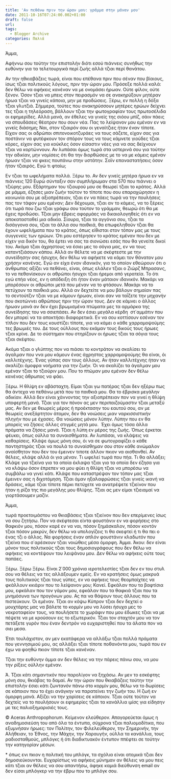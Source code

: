 ```yaml
---
title: 'Αν πεθάνω πριν την ώραν μου: γράμμα στην μάναν μου'
date: 2011-10-16T07:24:00.002+01:00
draft: false
url: 
tags:
  - Blogger Archive
categories: Παλιά
---
```


  

Άμμα,

Αφήννω σου τούτην την επιστολήν διότι εσού πιάννεις συνήθως την ευθύνην για τα τελετουργικά περί ζωής αλλά τζιαι περί θανάτου.

Αν την ηθκιαβάζεις τωρά, είναι που επέθανα πριν που σέναν που βίαιους, ίσως τζιαι πολιτικούς λόγους, πριν την ώραν μου. Πρόσεξε πολλά καλά: δεν θέλω να αφήκεις κανέναν να με ονομάσει ήρωαν. Ούτε φίλον, ούτε ξένον. Όσον τζιαι να μπεις στον πειρασμόν να σε ανακηρύξουν μητέραν ήρωα τζιαι να γινείς κάποια, μην με προδώσεις. Ξέρω, εν πολλή η δόξα τζιαι γλυτζιά. Σήμμερα, τούτες που ανακηρύσσουν μητέρες ηρώων δείχνει τες τζιαι η τηλεόραση, βάλλουν τζιαι την φωτογραφίαν τους πρωτοσέλιδα οι εφημερίδες. Αλλά μανά, αν έθελες να γινείς της σιόου μπίζ, σάιν πάεις να σπουδάσεις θέατρον που σουν νέα. Πας το λείψανον μου εμέναν εν να γινείς διάσημη; Ναι, στον τζιαιρόν σου οι γεναίτζιες ήταν έναν τίποτε. Είχαν σας οι αδρώποι σπιτονοικοτζυράες να τους σάζετε, είχαν σας για ποστάνιν να φυτέφκουν τον σπόρον τους να τους κάμνετε γιούδες τζιαι κόρες, είχαν σας για κούκλες όσον είσαστιν νέες για να σας δείχνουν τζιαι να κορτώννουν. Αν λυπάσαι όμως τωρά στα υστερινά σου για τούτην την αδικίαν, μην νομίσεις ότι θα την διορθώσεις με το να με κάμεις εμέναν ήρωαν τζιαι να φκεις πουπάνω στην υστάτην. Σαϊν επαναστατήσεις όσον ήταν τζιαιρός. Εγώ τι φταίω;

Εν τζιαι τα ωφελήματα πολλά. Ξέρω το. Αν δεν γινείς μητέρα ήρωα εν να πιάννεις 120 Ευρώ σύνταξιν σαν συμπλήρωμαν στα 570 που πιάννει ο τζιύρης μου. Εξάρτημαν του τζιουρού μου σε θεωρεί τζιαι το κράτος. Αλλά ρε μάμμα, έζησες μιαν ζωήν τούτον το τίποτε που σου επαραχώρησεν η κοινωνία σου με αξιοπρέπειαν, τζιαι εν να πάεις τωρά να την πουλήσεις πας τον τάφον μου εμέναν; Δεν δέχουμαι, τζιαι αν το κάμεις, να το ξέρεις ότι τωρά που ζιω τζιαι γράφω σου τούτον το γράμμαν, θεωρώ ότι θα με έχεις προδώσει. Τζιαι μην έβρεις αφορμάες να δικαιολογηθείς ότι εν να αποκατασταθεί μια αδικία. Σίουρα, τζιαι τα αγγόνια σου, τζιαι τα δισάγγονα σου, τζιαι τα άλλα σου παιθκιά, θα επωφεληθούν τζιαι θα έχουν ωφελήματα που το κράτος, όπως είθισται στον τόπον μας με τους συγγενείς των ηρώων. Ότι μου εστέρησεν το κράτος εμέναν που δεν με είχεν για δικόν του, θα έρτει να σας τα σιονώσει εσάς που θα γενείτε δικοί του. Ακόμα τζιαι άχρηστους να έσιει μες το σόγια μας, εν να τους καταντζιάσουν κάπου. Αλλά αν θέλετε να με σκέφτεστε με την συνείδησην σας ήσυχην, δεν θέλω να αφήκετε να κάμει τον θάνατον μου χρήσην κανένας. Εγώ αν είχα έναν ιδανικόν, για το οποίον εθεώρουν ότι ο άνθρωπος αξίζει να πεθάνει, είναι, όπως ελάλεν τζιαι ο Ζιώρζ Μπρασανς, το να πεθανίσκουν οι αθρώποι ήσυχοι τζιαι ήρεμοι από γερατεία. Το ότι εγώ επήα νέος, εν η απόδειξη ότι ήταν έναν μάταιον ιδανικόν. Μακάρι να μπορέσουν οι αθρώποι μετά που μέναν να το φτάσουν. Μακάρι να το πετύχουν τα παιθκιά μου. Αλλά αν δεχτείτε να μου βάλουν σημαίαν πας το σεντούτζιν τζιαι να με κάμουν ήρωαν, είναι σαν να ταΐζετε την μηχανήν που σκοτώννει αθρώπους πριν την ώραν τους. Δεν σε κάμνει ο άλλος ήρωαν μανά αν δεν έχει βρωμισμένα πτώματα μες τα αρμάρκα της συνείδησης του να σσιεπάσει. Αν δεν έσιει μεγάλα κέρδη  στ΄αμμάτιν που δεν μπορεί να τα αποκτήσει διαφορετικά. Εν να σου κοττίσουν εσέναν τον τίτλον που δεν τους κουστίζει τίποτε, για να κάμει ο κάθε χαρραμοψούμης τες βρωμιές του. Δε τους ούλλους που εκάμαν τους δικούς τους ήρωες τζιαι κρίνε. Δε το σύστημαν που στηρίζουν οι ήρωες τζιαι τα σόγια τους τζιαι σκέφτου.

Ακόμα τζιαι ο γλύπτης πον να πιάσει το κοντράτον να σκαλίσει το άγαλμαν που ννα μου κάμουν ένας άχρηστος χαρραμοψούμης θα είναι, όι καλλιτέχνης. Ένας γύπας σαν τους άλλους. Αν ήταν καλλιτέχνης ήταν να σκαλίζει όμοφρα νοήματα για την ζωήν. Όι να σκαλίζει τα άγαλμαν μου εμέναν τζιαι το τζιούριν μου. Που το πτώμαν μου εμέναν δεν θέλω κανένας άθρωπος να φάει.

Ξέρω. Η θλίψη εν αβάσταχτη. Είμαι τζιαι γω πατέρας τζιαι δεν ηξέρω πως θα άντεχα να πεθάνω μετά που τα παιθκιά μου. Θα το έβρισκα μεγάλην αδικίαν. Αλλά δεν είναι χάννοντας την αξιοπρέπειαν πον να γινεί η θλίψη υποφερτή μανά. Τζιαι για τον πόνον ας μεν περιπαιζούμαστιν τζιαι μεταξύ μας. Αν δεν με θεωρείς μέρος ή προέκτασην του εαυτού σου, αν με θεωρείς ανεξάρτητον άτομον, δεν θα νοιώσεις μιαν ναρκισσιστικήν πληγήν που με έχασες. Θα νοιώσεις μόνον λύπην. Λύπην που εν θα μπορείς να ζήσεις άλλες στιγμές μητά μου.  Έχει όμως τόσα άλλα πράματα να ζήσεις μανά. Τζιαι η λύπη εν μέρος της ζωής. Όπως έρκεται φέυκει, όπως ούλλα τα συναισθήματα. Αν λυπάσαι, να κλάψεις να καθαρίσεις. Κλάψε όμως μόνη σου, όι να σε φωτογραφίζει ο κάθε παντηστηράς τζιαι να πουλά το συναίσθημαν σου στον κάθε ανώμαλον αναίσθητον που δεν του έμεινεν τιποτε άλλον πκιον να αισθανθεί. Αν θέλεις, κλάψε αλλά όι για μέναν. Τι ωφελεί τωρά που πήα. Τι θα αλλάξει; Κλάψε για τζιείνα για τα οποία έκλαψα τζιαι για τα οποία δεν έζησα για να κλάψω όσον έπρεπεν να μου φύει η θλίψη τζιαι να μπορέσω να συμβάλω να γινεί κάτι. Κλάψε που καταστρέψαν τον τόπον μας τζιαι έμεινεν σας η διχοτόμηση. Τζιαι άμαν ηξαλαφρώσεις τζιαι γινείς ικανή να δράσεις, κάμε τζιαι τίποτε πέρκι πετύχετε να ανατρέψετε τζιείνον που ήταν η ρίζα της πιο μεγάλης μου θλίψης. Τζιαι ας μεν είμαι τζιειαμαί να γιορτάσουμεν μαζίν.

Άμμα,

τωρά προετοιμάστου να θκιαβάσεις τζιαι τζιείνον που δεν επερίμενες ίσως να σου ζητήσω. Πον να σκέφτεσαι είντα φουστάνιν εν να φορήσεις στο θαφκιόν μου, πόσον καρέ εν να ναι, πόσον ξημάσκαλον, πόσον κοντόν τζιαι πόσον μακρύν, δεν θέλω να υπολογίζεις τι θα σκεφτεί ή τι θα πει ο ένας τζι ο άλλος. Να φορήσεις έναν απλόν φουστάνιν κλαδωτόν που τζιείνα που σ΄αρέσκουν τζιαι νοιώθεις μέσα όμορφη. Άμμα. Άκου: δεν είναι μόνον τους πολιτικούς τζιαι τους δημοσιογράφους που δεν θέλω να αφήκεις να κοντέψουν του λειψάνου μου. Δεν θέλω να αφήκεις ούτε τους παπάες. 

Ξέρω. Ξέρω Ξέρω. Είναι 2΄000 χρόνια ιεροτελεστίες τζιαι δεν εν του στυλ σου να θέλεις να τες αλλάξουμεν εμείς. Εν να κρατήσεις όμως μακρυά τους πολιτικούς τζιαι τους γύπες, εν να αφήκεις τους θεομπαίχτες να φκάλλουν κκιάριν που το λείψανον μου; Κανεί. Εφκάλαν που τα βαφτίσια μου, εφκάλαν που τον γάμον μου, εφκάλαν που τα θαφκιά τζιαι που τα μνημόσυνα των προγόνων μου. Ας πα να θάψουν τους άλλους που τα πιστεύκουν. Όι εμέναν. Τζιαι αν κόψω Κύπρον τζιαι δεν δεχτεί ο μουχτάρης μας να βάλετε το κορμίν μου να λύσει ήσυχα μες το νεκροταφείον τους, να πουλήσετε το χωράφιν που μου έδωκες τζιαι να με πέψετε να με κρούσουν εις το εξωτερικόν. Τζιαι τον σταχτόν μου να τον πετάξετε γυρόν που έναν δεντρόν να ευχαριστηθεί που τα άλατα πον να σιει μεσα.

Έτσι τουλάχιστον, αν μεν εκατάφερα να αλλάξω τζιαι πολλά πράματα που γεννησιμιού μου, ας αλλάξει τζιαι τίποτε ποθανόντα μου, τωρά που εν έχω να φοηθώ πκιον τίποτε τζιαι κανέναν. 

Τζιαι την ευθύνην άμμα αν δεν θέλεις να την πάρεις πάνω σου, να μου την ρίξεις ούλλην εμέναν.

Ά. Τζιαι κάτι σημαντικόν που παρολίγον να ξηχάσω. Αν μεν το εσκέφτης μόνη σου, θκιάβας το δαμαί. Αν την ώραν που θκιαβάζεις τούτην την επιστολήν έσιει κάτι ζωντανόν πάνω στο κορμίν μου, θέλω να το δωρίσεις σε κάποιον που το έχει ανάγκην να παρατείνει την ζωήν του. Η ζωή εν όμορφη μανά. Αξίζει να την χαρίσεις σε κάποιον. Τζιαι ούτε τούτον να δεχτείς να το πουλήσουν οι εφημερίες τζιαι τα κανάλλια ιμίσς για είδησην με τες παλιοξημαρισιές τους. 

© Aceras Anthropophorum. Κείμενον ελεύθερον. Απαγορεύεται όμως η αναδημοσιεύση του από όλα τα έντυπα, σύχρονα τζιαι παλιομοδίτικα, που εξυμνήσαν ήρωες: τον Πολίτην, τον Φιλελεύθερον, την Σημερινήν, την Αλήθειαν, το Έθνος, την Μάχην, την Χαραυγήν, ούλλα τα κανάλλια, τους ραδιοσταθμούς, μπλόγκς ή ότι διαδικτυακόν έντυπον ππέφτει σε τούτην την κατηγορίαν μέσων.

  

\* όπως ενι πκιον η πολιτική του μπλόγκ, τα σχόλια είναι ατομικά τζιαι δεν δημοσιεύκουνται. Ευχαρίστως να αφήκεις μύνημαν αν θέλεις να μου πεις κάτι τζιαι αν θέλεις να σου απαντήσω, άφηκε καμιά διεύθυνση email αν δεν είσαι μπλόγκερ να την έβρω που το μπλόγκ σου.
